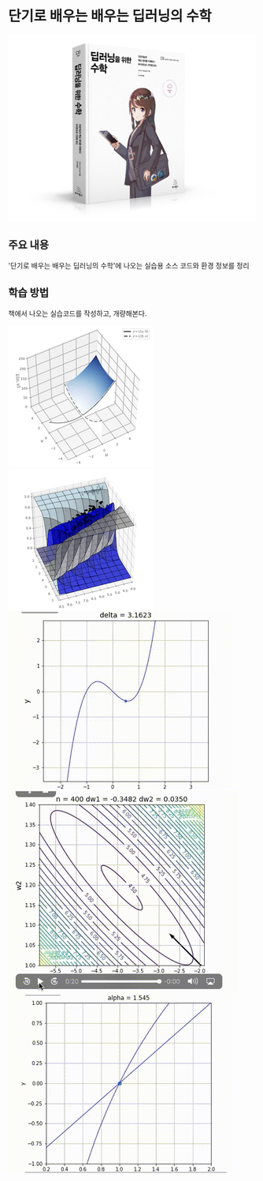 # 단기로 배우는 배우는 딥러닝의 수학

![표지](images/mathdl_3D.png)


## 주요 내용
'단기로 배우는 배우는 딥러닝의 수학'에 나오는 실습용 소스 코드와 환경 정보를 정리

## 학습 방법
 책에서 나오는 실습코드를 작성하고, 개량해본다.



![fig04-04](images/fig04-04.png) ![fig09-22](images/fig09-22.png) 
![diff](images/diff.gif) ![gradient-descent](images/gradient-descent.gif) ![log-animation](images/log-animation.gif) 
